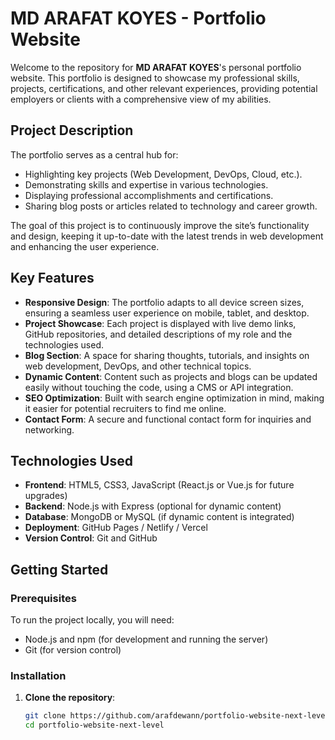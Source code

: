 # MD ARAFAT KOYES - Portfolio Website

Welcome to the repository for **MD ARAFAT KOYES**'s personal portfolio website. This portfolio is designed to showcase my professional skills, projects, certifications, and other relevant experiences, providing potential employers or clients with a comprehensive view of my abilities.

## Project Description

The portfolio serves as a central hub for:
- Highlighting key projects (Web Development, DevOps, Cloud, etc.).
- Demonstrating skills and expertise in various technologies.
- Displaying professional accomplishments and certifications.
- Sharing blog posts or articles related to technology and career growth.

The goal of this project is to continuously improve the site’s functionality and design, keeping it up-to-date with the latest trends in web development and enhancing the user experience.

## Key Features

- **Responsive Design**: The portfolio adapts to all device screen sizes, ensuring a seamless user experience on mobile, tablet, and desktop.
- **Project Showcase**: Each project is displayed with live demo links, GitHub repositories, and detailed descriptions of my role and the technologies used.
- **Blog Section**: A space for sharing thoughts, tutorials, and insights on web development, DevOps, and other technical topics.
- **Dynamic Content**: Content such as projects and blogs can be updated easily without touching the code, using a CMS or API integration.
- **SEO Optimization**: Built with search engine optimization in mind, making it easier for potential recruiters to find me online.
- **Contact Form**: A secure and functional contact form for inquiries and networking.

## Technologies Used

- **Frontend**: HTML5, CSS3, JavaScript (React.js or Vue.js for future upgrades)
- **Backend**: Node.js with Express (optional for dynamic content)
- **Database**: MongoDB or MySQL (if dynamic content is integrated)
- **Deployment**: GitHub Pages / Netlify / Vercel
- **Version Control**: Git and GitHub

## Getting Started

### Prerequisites
To run the project locally, you will need:
- Node.js and npm (for development and running the server)
- Git (for version control)

### Installation

1. **Clone the repository**:
   ```bash
   git clone https://github.com/arafdewann/portfolio-website-next-level.git
   cd portfolio-website-next-level
